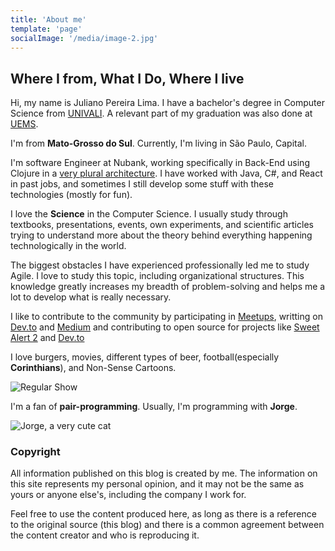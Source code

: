 ```yaml
---
title: 'About me'
template: 'page'
socialImage: '/media/image-2.jpg'
---
```

## Where I from, What I Do, Where I live

Hi, my name is Juliano Pereira Lima. I have a bachelor's degree in Computer Science from [UNIVALI](https://www.univali.br/graduacao/ciencia-da-computacao-itajai). A relevant part of my graduation was also done at [UEMS](https://www.comp.uems.br/).

I'm from **Mato-Grosso do Sul**. Currently, I'm living in São Paulo, Capital.

I'm software Engineer at Nubank, working specifically in Back-End using Clojure in a [very plural architecture](https://www.infoq.com/presentations/nubank-architecture/). I have worked with Java, C#, and React in past jobs, and sometimes I still develop some stuff with these technologies (mostly for fun).

I love the **Science** in the Computer Science. I usually study through textbooks, presentations, events, own experiments, and scientific articles trying to understand more about the theory behind everything happening technologically in the world.

The biggest obstacles I have experienced professionally led me to study Agile. I love to study this topic, including organizational structures. This knowledge greatly increases my breadth of problem-solving and helps me a lot to develop what is really necessary.

I like to contribute to the community by participating in [Meetups](https://youtu.be/1RFgwFJ73rc), writting on [Dev.to](https://dev.to/julianogtz) and [Medium](https://medium.com/@julianodgtz) and contributing to open source for projects like [Sweet Alert 2](https://sweetalert2.github.io/) and [Dev.to](http://dev.to/)

I love burgers, movies, different types of beer, football(especially **Corinthians**), and Non-Sense Cartoons.

![Regular Show](https://media.giphy.com/media/5hqs5IXmeIRFe6UlQa/giphy.gif)

I'm a fan of **pair-programming**. Usually, I'm programming with **Jorge**.

![Jorge, a very cute cat](/media/jorge.jpg)

### Copyright

All information published on this blog is created by me. The information on this site represents my personal opinion, and it may not be the same as yours or anyone else's, including the company I work for.

Feel free to use the content produced here, as long as there is a reference to the original source (this blog) and there is a common agreement between the content creator and who is reproducing it.
